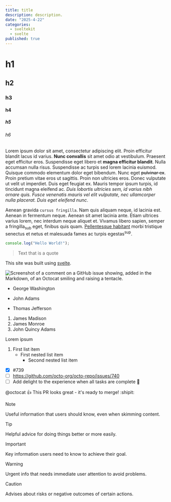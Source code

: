 ```yaml
---
title: title
description: description.
date: "2025-4-22"
categories:
  - sveltekit
  - svelte
published: true
---
```


# h1

## h2

### h3

#### h4

##### h5

###### h6

Lorem ipsum dolor sit amet, consectetur adipiscing elit. Proin efficitur blandit lacus id varius. **Nunc convallis** sit amet odio at vestibulum. Praesent eget efficitur eros. Suspendisse eget libero et **magna efficitur blandit**. Nulla accumsan nulla risus. Suspendisse ac turpis sed lorem lacinia euismod. Quisque commodo elementum dolor eget bibendum. Nunc eget ~~pulvinar ex~~. Proin pretium vitae eros ut sagittis. Proin non ultricies eros. Donec vulputate ut velit ut imperdiet. Duis eget feugiat ex. Mauris tempor ipsum turpis, id tincidunt magna eleifend ac. _Duis lobortis ultricies sem, id varius nibh ornare quis. Fusce venenatis mauris vel elit vulputate, nec ullamcorper nulla placerat. Duis eget eleifend nunc_.

Aenean gravida `cursus fringilla`. Nam quis aliquam neque, id lacinia est. Aenean in fermentum neque. Aenean sit amet lacinia ante. Etiam ultrices varius lorem, nec interdum neque aliquet et. Vivamus libero sapien, semper a fringilla<sub>sub</sub> eget, finibus quis quam. <ins>Pellentesque habitant</ins> morbi tristique senectus et netus et malesuada fames ac turpis egestas<sup>sup</sup>.

```javascript
console.log("Hello World!");
```

> Text that is a quote

This site was built using [svelte](https://svelte.dev).

![Screenshot of a comment on a GitHub issue showing, added in the Markdown, of an Octocat smiling and raising a tentacle.](https://myoctocat.com/assets/images/base-octocat.svg)

- George Washington

* John Adams

- Thomas Jefferson

1. James Madison
2. James Monroe
3. John Quincy Adams

Lorem ipsum

1. First list item
   - First nested list item
     - Second nested list item

- [x] #739
- [ ] https://github.com/octo-org/octo-repo/issues/740
- [ ] Add delight to the experience when all tasks are complete :tada:

@octocat :+1: This PR looks great - it's ready to merge! :shipit:

> [!NOTE]
> Useful information that users should know, even when skimming content.

> [!TIP]
> Helpful advice for doing things better or more easily.

> [!IMPORTANT]
> Key information users need to know to achieve their goal.

> [!WARNING]
> Urgent info that needs immediate user attention to avoid problems.

> [!CAUTION]
> Advises about risks or negative outcomes of certain actions.

<!-- This content will not appear in the rendered Markdown -->
